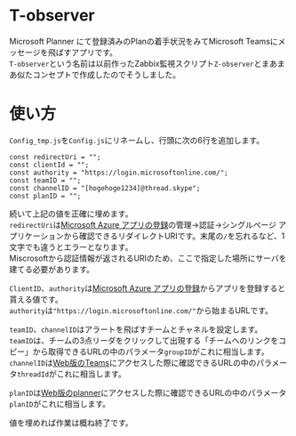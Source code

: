 # T-observer
Microsoft Planner にて登録済みのPlanの着手状況をみてMicrosoft Teamsにメッセージを飛ばすアプリです。  
`T-observer`という名前は以前作ったZabbix監視スクリプト`Z-observer`とまあまあ似たコンセプトで作成したのでそうしました。  

# 使い方

`Config_tmp.js`を`Config.js`にリネームし、行頭に次の6行を追加します。

```
const redirectUri = "";
const clientId = "";
const authority = "https://login.microsoftonline.com/";
const teamID = "";
const channelID = "[hogehoge1234]@thread.skype";
const planID = "";
```

続いて上記の値を正確に埋めます。  
`redirectUri`は[Microsoft Azure アプリの登録](https://portal.azure.com/#blade/Microsoft_AAD_RegisteredApps/ApplicationsListBlade)の管理->認証->シングルページ アプリケーションから確認できるリダイレクトURIです。末尾の`/`を忘れるなど、1文字でも違うとエラーとなります。  
Miscrosoftから認証情報が返されるURIのため、ここで指定した場所にサーバを建てる必要があります。  
  
`ClientID`、`authority`は[Microsoft Azure アプリの登録](https://portal.azure.com/#blade/Microsoft_AAD_RegisteredApps/ApplicationsListBlade)からアプリを登録すると貰える値です。  
`authority`は`"https://login.microsoftonline.com/"`から始まるURLです。  
  
`teamID`、`channelID`はアラートを飛ばすチームとチャネルを設定します。  
`teamID`は、チームの3点リーダをクリックして出現する「チームへのリンクをコピー」から取得できるURLの中のパラメータ`groupID`がこれに相当します。  
`channelID`は[Web版のTeams](https://teams.microsoft.com/)にアクセスした際に確認できるURLの中のパラメータ`threadId`がこれに相当します。  
  
`planID`は[Web版のplanner](https://tasks.office.com/)にアクセスした際に確認できるURLの中のパラメータ`planID`がこれに相当します。  
  
値を埋めれば作業は概ね終了です。  
